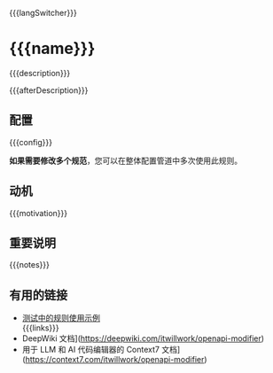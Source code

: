 {{{langSwitcher}}}

# {{{name}}}

{{{description}}}

{{{afterDescription}}}

## 配置

{{{config}}}

**如果需要修改多个规范**，您可以在整体配置管道中多次使用此规则。

## 动机

{{{motivation}}}

## 重要说明

{{{notes}}}

## 有用的链接

- [测试中的规则使用示例](./index.test.ts)  
{{{links}}} 
- DeepWiki 文档](https://deepwiki.com/itwillwork/openapi-modifier)
- 用于 LLM 和 AI 代码编辑器的 Context7 文档](https://context7.com/itwillwork/openapi-modifier)
